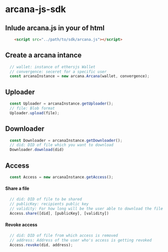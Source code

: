# arcana-js-sdk

## Inlude arcana.js in your <head> of html
```html
	<script src="../path/to/sdk/arcana.js"></script>
```
## Create a arcana intance
```js
  // wallet: instance of ethersjs Wallet
  // convergence: seceret for a specific user
  const arcanaInstance = new arcana.Arcana(wallet, convergence);
```

## Uploader  
```js
  const Uploader = arcanaInstance.getUploader();
  // file: Blob format
  Uploader.upload(file);
```


## Downloader
```js
  const Downloader = arcanaInstance.getDownloader();
  // did: DID of file which you want to download
  Downloader.download(did)
```

## Access
```js
  const Access = new arcanaInstance.getAccess();
```
#### Share a file
```js
  // did: DID of file to be shared
  // publicKey: recipients public key
  // validity: For how long will be the user able to download the file
  Access.share([did], [publicKey], [validity])
```
#### Revoke access
```js
  // did: DID of file from which access is removed
  // address: Address of the user who's access is getting revoked
  Access.revoke(did, address);
```